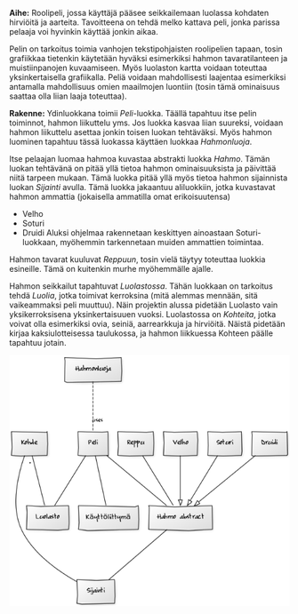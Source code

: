 ﻿**Aihe:** Roolipeli, jossa käyttäjä pääsee seikkailemaan luolassa kohdaten hirviöitä ja aarteita. Tavoitteena on tehdä melko kattava peli, jonka parissa pelaaja voi hyvinkin käyttää jonkin aikaa.

Pelin on tarkoitus toimia vanhojen tekstipohjaisten roolipelien tapaan, tosin grafiikkaa tietenkin käytetään hyväksi esimerkiksi hahmon
tavaratilanteen ja muistiinpanojen kuvaamiseen. Myös luolaston kartta voidaan toteuttaa yksinkertaisella grafiikalla. Peliä voidaan mahdollisesti laajentaa esimerkiksi antamalla mahdollisuus omien maailmojen luontiin
(tosin tämä ominaisuus saattaa olla liian laaja toteuttaa).

**Rakenne:**
Ydinluokkana toimii *Peli*-luokka. Täällä tapahtuu itse pelin toiminnot, hahmon liikuttelu yms. Jos luokka kasvaa liian suureksi, voidaan hahmon liikuttelu asettaa jonkin toisen luokan tehtäväksi. Myös hahmon luominen tapahtuu tässä luokassa käyttäen luokkaa *Hahmonluoja*.

Itse pelaajan luomaa hahmoa kuvastaa abstrakti luokka *Hahmo*. Tämän luokan tehtävänä on pitää yllä tietoa hahmon ominaisuuksista ja päivittää niitä tarpeen mukaan. Tämä luokka pitää yllä myös tietoa hahmon sijainnista luokan *Sijainti* avulla. Tämä luokka jakaantuu aliluokkiin, jotka kuvastavat hahmon ammattia (jokaisella ammatilla omat erikoisuutensa)
* Velho
* Soturi
* Druidi
Aluksi ohjelmaa rakennetaan keskittyen ainoastaan Soturi-luokkaan, myöhemmin tarkennetaan muiden ammattien toimintaa.

Hahmon tavarat kuuluvat *Reppuun*, tosin vielä täytyy toteuttaa luokkia esineille. Tämä on kuitenkin murhe myöhemmälle ajalle.

Hahmon seikkailut tapahtuvat *Luolastossa*. Tähän luokkaan on tarkoitus tehdä *Luolia*, jotka toimivat kerroksina (mitä alemmas mennään, sitä vaikeammaksi peli muuttuu). Näin projektin alussa pidetään Luolasto vain yksikerroksisena yksinkertaisuuen vuoksi. Luolastossa on *Kohteita*, jotka voivat olla esimerkiksi ovia, seiniä, aarrearkkuja ja hirviöitä. Näistä pidetään kirjaa kaksiulotteisessa taulukossa, ja hahmon liikkuessa Kohteen päälle tapahtuu jotain.

![luokkakaavioRooliPeli](/dokumentaatio/luokkakaavioRooliPeli.png)
